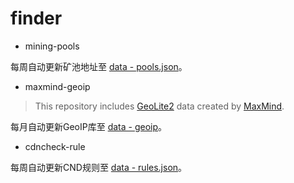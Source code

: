 # finder

- mining-pools

每周自动更新矿池地址至 [data - pools.json](https://github.com/ac0d3r/finder/tree/data/pool)。

- maxmind-geoip
> This repository includes [GeoLite2](https://dev.maxmind.com/geoip/geoip2/geolite2/) data created by [MaxMind](https://www.maxmind.com).

每月自动更新GeoIP库至 [data - geoip](https://github.com/ac0d3r/finder/tree/data/geoip)。

- cdncheck-rule
> 

每周自动更新CND规则至 [data - rules.json](https://github.com/ac0d3r/finder/tree/data/cdncheck)。
